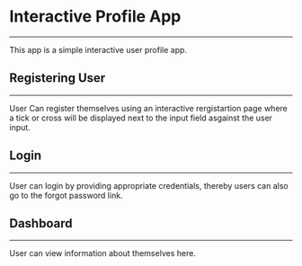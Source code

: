 # Interactive Profile App
---
This app is a simple interactive user profile app.

## Registering User
---
User Can register themselves using an interactive rergistartion page where a tick or cross will
be displayed next to the input field asgainst the user input.

## Login
---
User can login by providing appropriate credentials, thereby users can also go to the forgot password link.

## Dashboard
---
User can view information about themselves here.

